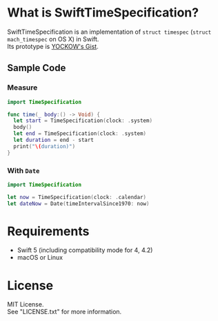 # What is SwiftTimeSpecification?
SwiftTimeSpecification is an implementation of `struct timespec` (`struct mach_timespec` on OS X) in Swift.  
Its prototype is [YOCKOW's Gist](https://gist.github.com/YOCKOW/12d9607cb30f40b79fb2).  


## Sample Code

### Measure

```Swift
import TimeSpecification

func time(_ body:() -> Void) {
  let start = TimeSpecification(clock: .system)
  body()
  let end = TimeSpecification(clock: .system)
  let duration = end - start
  print("\(duration)")
}
```

### With `Date`

```Swift
import TimeSpecification

let now = TimeSpecification(clock: .calendar)
let dateNow = Date(timeIntervalSince1970: now)
```


# Requirements

- Swift 5 (including compatibility mode for 4, 4.2)
- macOS or Linux


# License

MIT License.  
See "LICENSE.txt" for more information.

